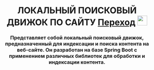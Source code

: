 <h1 align="center">ЛОКАЛЬНЫЙ ПОИСКОВЫЙ ДВИЖОК ПО САЙТУ <a href="https://github.com/vadimsa3/searchengine/tree/master/src/main/java/searchengine" target="_blank">Переход</a> 
<img src="https://github.com/vadimsa3/searchengine/tree/master/src/main/resources/Pics/target.gif" height="32"/></h1>
<h3 align="center">Представляет собой локальный поисковый движок, предназначенный для индексации и поиска контента на веб-сайте. Он разработан на базе Spring Boot c применением различных библиотек для обработки и индексации контента.</h3>
